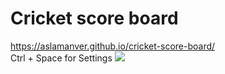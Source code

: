 # Cricket score board
https://aslamanver.github.io/cricket-score-board/ <br>
Ctrl + Space for Settings 
<img src="https://imgur.com/iyiy9qD">
